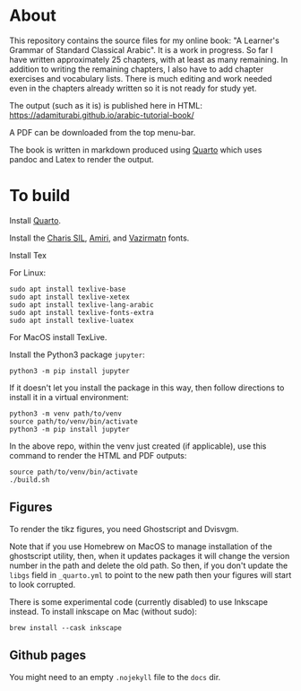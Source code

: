 # About

This repository contains the source files for my online book: "A Learner's Grammar of Standard Classical Arabic".
It is a work in progress. So far I have written approximately 25 chapters, with at least as many remaining.
In addition to writing the remaining chapters, I also have to add chapter exercises and vocabulary lists.
There is much editing and work needed even in the chapters already written so it is not ready for study yet.

The output (such as it is) is published here in HTML: https://adamiturabi.github.io/arabic-tutorial-book/

A PDF can be downloaded from the top menu-bar. 

The book is written in markdown produced using [Quarto](https://quarto.org/) which uses pandoc and Latex to render the output.

# To build

Install [Quarto](https://quarto.org/docs/get-started/).

Install the [Charis SIL](https://software.sil.org/charis/download/),
[Amiri](https://github.com/alif-type/amiri/releases/latest),
and [Vazirmatn](https://github.com/rastikerdar/vazirmatn/releases/tag/v33.003)
fonts.

Install Tex

For Linux:

```
sudo apt install texlive-base
sudo apt install texlive-xetex
sudo apt install texlive-lang-arabic
sudo apt install texlive-fonts-extra
sudo apt install texlive-luatex
```

For MacOS install TexLive.

Install the Python3 package `jupyter`:

```
python3 -m pip install jupyter
```

If it doesn't let you install the package in this way, then follow directions to install it in a virtual environment:

```
python3 -m venv path/to/venv
source path/to/venv/bin/activate
python3 -m pip install jupyter
```

In the above repo, within the venv just created (if applicable), 
use this command to render the HTML and PDF outputs:

```
source path/to/venv/bin/activate
./build.sh
```

## Figures

To render the tikz figures, you need Ghostscript and Dvisvgm.

Note that if you use Homebrew on MacOS to manage installation of the ghostscript utility, then, when it updates packages it will change the version number in the path and delete the old path. So then, if you don't update the `libgs` field in `_quarto.yml` to point to the new path then your figures will start to look corrupted.

There is some experimental code (currently disabled) to use Inkscape instead.
To install inkscape on Mac (without sudo):

```
brew install --cask inkscape
```

## Github pages

You might need to an empty `.nojekyll` file to the `docs` dir.

